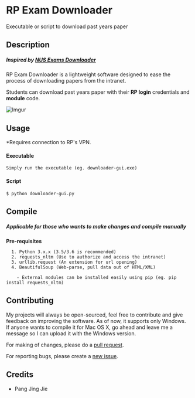 # RP Exam Downloader
Executable or script to download past years paper

## Description 
##### Inspired by [NUS Exams Downloader](https://github.com/nusmodifications/nus-exams-downloader)

RP Exam Downloader is a lightweight software designed to ease the process of downloading papers from the intranet.

Students can download past years paper with their **RP login** credentials and **module** code.

![Imgur](https://i.imgur.com/jiJPNB0.png)


## Usage

*Requires connection to RP's VPN.

#### Executable

```Simply run the executable (eg. downloader-gui.exe)```

#### Script

```$ python downloader-gui.py```

## Compile
##### Applicable for those who wants to make changes and compile manually

**Pre-requisites**
```
  1. Python 3.x.x (3.5/3.6 is recommended)
  2. requests_nltm (Use to authorize and access the intranet)
  3. urllib.request (An extension for url opening)
  4. BeautifulSoup (Web-parse, pull data out of HTML/XML)
  
    - External modules can be installed easily using pip (eg. pip install requests_nltm)
```

## Contributing
My projects will always be open-sourced, feel free to contribute and give feedback on improving the software.
As of now, it supports only Windows. If anyone wants to compile it for Mac OS X, go ahead and leave me a message so I can upload it with the Windows version.

For making of changes, please do a [pull request](https://github.com/evelystria/rp-exam-downloader/pulls).

For reporting bugs, please create a [new issue](https://github.com/evelystria/rp-exam-downloader/issues).

## Credits
- Pang Jing Jie
